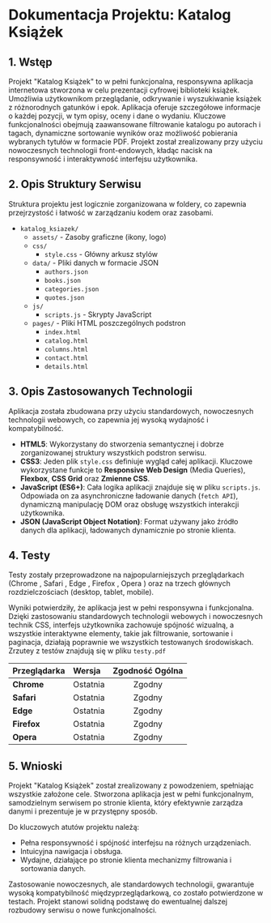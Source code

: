 # Dokumentacja Projektu: Katalog Książek

## 1. Wstęp

Projekt "Katalog Książek" to w pełni funkcjonalna, responsywna aplikacja internetowa stworzona w celu prezentacji cyfrowej biblioteki książek. Umożliwia użytkownikom przeglądanie, odkrywanie i wyszukiwanie książek z różnorodnych gatunków i epok. Aplikacja oferuje szczegółowe informacje o każdej pozycji, w tym opisy, oceny i dane o wydaniu. Kluczowe funkcjonalności obejmują zaawansowane filtrowanie katalogu po autorach i tagach, dynamiczne sortowanie wyników oraz możliwość pobierania wybranych tytułów w formacie PDF. Projekt został zrealizowany przy użyciu nowoczesnych technologii front-endowych, kładąc nacisk na responsywność i interaktywność interfejsu użytkownika.

## 2. Opis Struktury Serwisu

Struktura projektu jest logicznie zorganizowana w foldery, co zapewnia przejrzystość i łatwość w zarządzaniu kodem oraz zasobami.
* `katalog_ksiazek/`
    * `assets/` - Zasoby graficzne (ikony, logo)
    * `css/`
        * `style.css` - Główny arkusz stylów
    * `data/` - Pliki danych w formacie JSON
        * `authors.json`
        * `books.json`
        * `categories.json`
        * `quotes.json`
    * `js/`
        * `scripts.js` - Skrypty JavaScript
    * `pages/` - Pliki HTML poszczególnych podstron
        * `index.html`
        * `catalog.html`
        * `columns.html`
        * `contact.html`
        * `details.html`
## 3. Opis Zastosowanych Technologii

Aplikacja została zbudowana przy użyciu standardowych, nowoczesnych technologii webowych, co zapewnia jej wysoką wydajność i kompatybilność.

* **HTML5**: Wykorzystany do stworzenia semantycznej i dobrze zorganizowanej struktury wszystkich podstron serwisu.
* **CSS3**: Jeden plik `style.css` definiuje wygląd całej aplikacji. Kluczowe wykorzystane funkcje to **Responsive Web Design** (Media Queries), **Flexbox**, **CSS Grid** oraz **Zmienne CSS**.
* **JavaScript (ES6+)**: Cała logika aplikacji znajduje się w pliku `scripts.js`. Odpowiada on za asynchroniczne ładowanie danych (`fetch API`), dynamiczną manipulację DOM oraz obsługę wszystkich interakcji użytkownika.
* **JSON (JavaScript Object Notation)**: Format używany jako źródło danych dla aplikacji, ładowanych dynamicznie po stronie klienta.

## 4. Testy

Testy zostały przeprowadzone na najpopularniejszych przeglądarkach (Chrome , Safari , Edge , Firefox , Opera ) oraz na trzech głównych rozdzielczościach (desktop, tablet, mobile).

Wyniki potwierdziły, że aplikacja jest w pełni responsywna i funkcjonalna. Dzięki zastosowaniu standardowych technologii webowych i nowoczesnych technik CSS, interfejs użytkownika zachowuje spójność wizualną, a wszystkie interaktywne elementy, takie jak filtrowanie, sortowanie i paginacja, działają poprawnie we wszystkich testowanych środowiskach. Zrzutey z testów znajdują się w pliku `testy.pdf`

| Przeglądarka | Wersja | Zgodność Ogólna |
| :--- | :--- | :---: |
| **Chrome** | Ostatnia | Zgodny |
| **Safari** | Ostatnia | Zgodny |
| **Edge** | Ostatnia | Zgodny |
| **Firefox** | Ostatnia | Zgodny |
| **Opera** | Ostatnia | Zgodny |

## 5. Wnioski

Projekt "Katalog Książek" został zrealizowany z powodzeniem, spełniając wszystkie założone cele. Stworzona aplikacja jest w pełni funkcjonalnym, samodzielnym serwisem po stronie klienta, który efektywnie zarządza danymi i prezentuje je w przystępny sposób.

Do kluczowych atutów projektu należą:
* Pełna responsywność i spójność interfejsu na różnych urządzeniach.
* Intuicyjna nawigacja i obsługa.
* Wydajne, działające po stronie klienta mechanizmy filtrowania i sortowania danych.

Zastosowanie nowoczesnych, ale standardowych technologii, gwarantuje wysoką kompatybilność międzyprzeglądarkową, co zostało potwierdzone w testach. Projekt stanowi solidną podstawę do ewentualnej dalszej rozbudowy serwisu o nowe funkcjonalności.